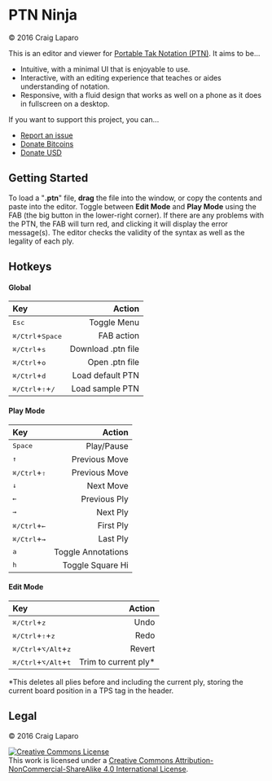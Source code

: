 # PTN Ninja
&copy; 2016 Craig Laparo

This is an editor and viewer for [Portable Tak Notation (PTN)](https://www.reddit.com/r/Tak/wiki/portable_tak_notation). It aims to be...

- Intuitive, with a minimal UI that is enjoyable to use.
- Interactive, with an editing experience that teaches or aides understanding of notation.
- Responsive, with a fluid design that works as well on a phone as it does in fullscreen on a desktop.

If you want to support this project, you can...
- [Report an issue](https://github.com/gruppler/PTN-Ninja/issues/)
- [Donate Bitcoins](bitcoin:12mD2HUNb4MJoLfVDDLS1wep1hdhrSY3L8)
- [Donate USD](https://www.paypal.me/gruppler)

## Getting Started

To load a "**.ptn**" file, **drag** the file into the window, or copy the contents and paste into the editor. Toggle between **Edit Mode** and **Play Mode** using the FAB (the big button in the lower-right corner). If there are any problems with the PTN, the FAB will turn red, and clicking it will display the error message(s). The editor checks the validity of the syntax as well as the legality of each ply.

## Hotkeys
#### Global
Key|Action
:-|-:
<kbd>Esc</kbd>|Toggle Menu
<kbd>&#x2318;/Ctrl</kbd>+<kbd>Space</kbd>|FAB action
<kbd>&#x2318;/Ctrl</kbd>+<kbd>s</kbd>|Download .ptn file
<kbd>&#x2318;/Ctrl</kbd>+<kbd>o</kbd>|Open .ptn file
<kbd>&#x2318;/Ctrl</kbd>+<kbd>d</kbd>|Load default PTN
<kbd>&#x2318;/Ctrl</kbd>+<kbd>&#x21E7;</kbd>+<kbd>/</kbd>|Load sample PTN

#### Play Mode
Key|Action
:-|-:
<kbd>Space</kbd>|Play/Pause
<kbd>&uarr;</kbd>|Previous Move
<kbd>&#x2318;/Ctrl</kbd>+<kbd>&#x21E7;</kbd>|Previous Move
<kbd>&darr;</kbd>|Next Move
<kbd>&larr;</kbd>|Previous Ply
<kbd>&rarr;</kbd>|Next Ply
<kbd>&#x2318;/Ctrl</kbd>+<kbd>&larr;</kbd>|First Ply
<kbd>&#x2318;/Ctrl</kbd>+<kbd>&rarr;</kbd>|Last Ply
<kbd>a</kbd>|Toggle Annotations
<kbd>h</kbd>|Toggle Square Hi

#### Edit Mode
Key|Action
:-|-:
<kbd>&#x2318;/Ctrl</kbd>+<kbd>z</kbd>|Undo
<kbd>&#x2318;/Ctrl</kbd>+<kbd>&#x21E7;</kbd>+<kbd>z</kbd>|Redo
<kbd>&#x2318;/Ctrl</kbd>+<kbd>&#x2325;/Alt</kbd>+<kbd>z</kbd>|Revert
<kbd>&#x2318;/Ctrl</kbd>+<kbd>&#x2325;/Alt</kbd>+<kbd>t</kbd>|Trim to current ply*

*This deletes all plies before and including the current ply, storing the current board position in a TPS tag in the header.


## Legal
&copy; 2016 Craig Laparo

<a rel="license" href="http://creativecommons.org/licenses/by-nc-sa/4.0/"><img alt="Creative Commons License" style="border-width:0" src="https://i.creativecommons.org/l/by-nc-sa/4.0/88x31.png" /></a><br />This work is licensed under a <a rel="license" href="http://creativecommons.org/licenses/by-nc-sa/4.0/">Creative Commons Attribution-NonCommercial-ShareAlike 4.0 International License</a>.
